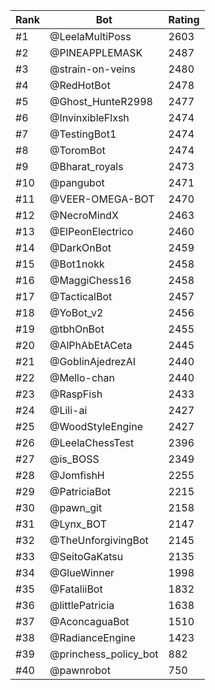 Rank|Bot|Rating
---|---|---
#1|@LeelaMultiPoss|2603
#2|@PINEAPPLEMASK|2487
#3|@strain-on-veins|2480
#4|@RedHotBot|2478
#5|@Ghost_HunteR2998|2477
#6|@InvinxibleFlxsh|2474
#7|@TestingBot1|2474
#8|@ToromBot|2474
#9|@Bharat_royals|2473
#10|@pangubot|2471
#11|@VEER-OMEGA-BOT|2470
#12|@NecroMindX|2463
#13|@ElPeonElectrico|2460
#14|@DarkOnBot|2459
#15|@Bot1nokk|2458
#16|@MaggiChess16|2458
#17|@TacticalBot|2457
#18|@YoBot_v2|2456
#19|@tbhOnBot|2455
#20|@AlPhAbEtACeta|2445
#21|@GoblinAjedrezAI|2440
#22|@Mello-chan|2440
#23|@RaspFish|2433
#24|@Lili-ai|2427
#25|@WoodStyleEngine|2427
#26|@LeelaChessTest|2396
#27|@is_BOSS|2349
#28|@JomfishH|2255
#29|@PatriciaBot|2215
#30|@pawn_git|2158
#31|@Lynx_BOT|2147
#32|@TheUnforgivingBot|2145
#33|@SeitoGaKatsu|2135
#34|@GlueWinner|1998
#35|@FataliiBot|1832
#36|@littlePatricia|1638
#37|@AconcaguaBot|1510
#38|@RadianceEngine|1423
#39|@princhess_policy_bot|882
#40|@pawnrobot|750
